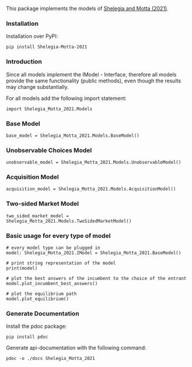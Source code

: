 This package implements the models of [Shelegia and Motta (2021)](shelegia_motta_2021.pdf).

### Installation
Installation over PyPI:
```
pip install Shelegia-Motta-2021
```

### Introduction
Since all models implement the IModel - Interface, therefore all models provide the same functionality (public methods), even though the results may change substantially.

For all models add the following import statement:
```
import Shelegia_Motta_2021.Models
```

### Base Model
```
base_model = Shelegia_Motta_2021.Models.BaseModel()
```

### Unobservable Choices Model
```
unobservable_model = Shelegia_Motta_2021.Models.UnobservableModel()
```

### Acquisition Model
```
acquisition_model = Shelegia_Motta_2021.Models.AcquisitionModel()
```

### Two-sided Market Model
```
two_sided_market_model = Shelegia_Motta_2021.Models.TwoSidedMarketModel()
```

### Basic usage for every type of model
```
# every model type can be plugged in
model: Shelegia_Motta_2021.IModel = Shelegia_Motta_2021.BaseModel()

# print string representation of the model
print(model)

# plot the best answers of the incumbent to the choice of the entrant
model.plot_incumbent_best_answers()

# plot the equilibrium path
model.plot_equilibrium()
```

### Generate Documentation
Install the pdoc package:
```
pip install pdoc
```
Generate api-documentation with the following command:
```
pdoc -o ./docs Shelegia_Motta_2021
```